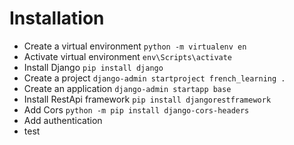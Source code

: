 # Installation
* Create a virtual environment `python -m virtualenv en`
* Activate virtual environment `env\Scripts\activate`
* Install Django `pip install django`
* Create a project `django-admin startproject french_learning .`
* Create an application `django-admin startapp base`
* Install RestApi framework `pip install djangorestframework`
* Add Cors `python -m pip install django-cors-headers`
* Add authentication 
* test

